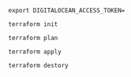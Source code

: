 ```
export DIGITALOCEAN_ACCESS_TOKEN=
```

```
terraform init
```

```
terraform plan
```

```
terraform apply
```

```
terraform destory
```